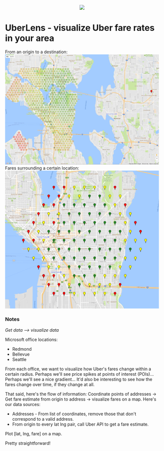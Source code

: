 <p align="center">
    <img src="https://user-images.githubusercontent.com/10917080/30120320-7c6aa6b4-92f6-11e7-9949-5479fa241969.png" width=600/>
</p>


# UberLens - visualize Uber fare rates in your area
From an origin to a destination:
![blah](https://raw.githubusercontent.com/adamalawrence/UberLens/master/Screen%20Shot%202017-06-29%20at%2012.46.16%20AM.png)
Fares surrounding a certain location:
![hmm check the repo for the pic](https://raw.githubusercontent.com/adamalawrence/UberLens/master/Screen%20Shot%202017-06-27%20at%2012.39.10%20AM.png)


### Notes
*Get data --> visualize data*

Microsoft office locations:
- Redmond
- Bellevue
- Seattle

From each office, we want to visualize how Uber's fares change within a certain radius. Perhaps we'll see price spikes at points of interest (POIs)... Perhaps we'll see a nice gradient... It'd also be interesting to see how the fares change over time, if they change at all.

That said, here's the flow of information: Coordinate points of addresses -> Get fare estimate from origin to address -> visualize fares on a map. Here's our data sources:

- Addresses - From list of coordinates, remove those that don't correspond to a valid address.
- From origin to every lat lng pair, call Uber API to get a fare estimate.

Plot [lat, lng, fare] on a map.

Pretty straightforward!
